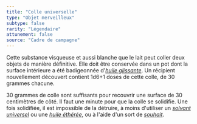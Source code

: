 ```yaml
---
title: "Colle universelle"
type: "Objet merveilleux"
subtype: false
rarity: "Légendaire"
attunement: false
source: "Cadre de campagne"
---
```

Cette substance visqueuse et aussi blanche que le lait peut coller deux objets de manière définitive. Elle doit être conservée dans un pot dont la surface intérieure a été badigeonnée d'[_huile glissante_](/liste-objets-magiques/huile-glissante/). Un récipient nouvellement découvert contient 1d6+1 doses de cette colle, de 30 grammes chacune.

30 grammes de colle sont suffisants pour recouvrir une surface de 30 centimètres de côté. Il faut une minute pour que la colle se solidifie. Une fois solidifiée, il est impossible de la détruire, à moins d'utiliser un [_solvant universel_](/liste-objets-magiques/solvant-universel/) ou une [_huile éthérée_](/liste-objets-magiques/huile-etheree/), ou à l'aide d'un sort de [_souhait_](/grimoire/souhait/).
